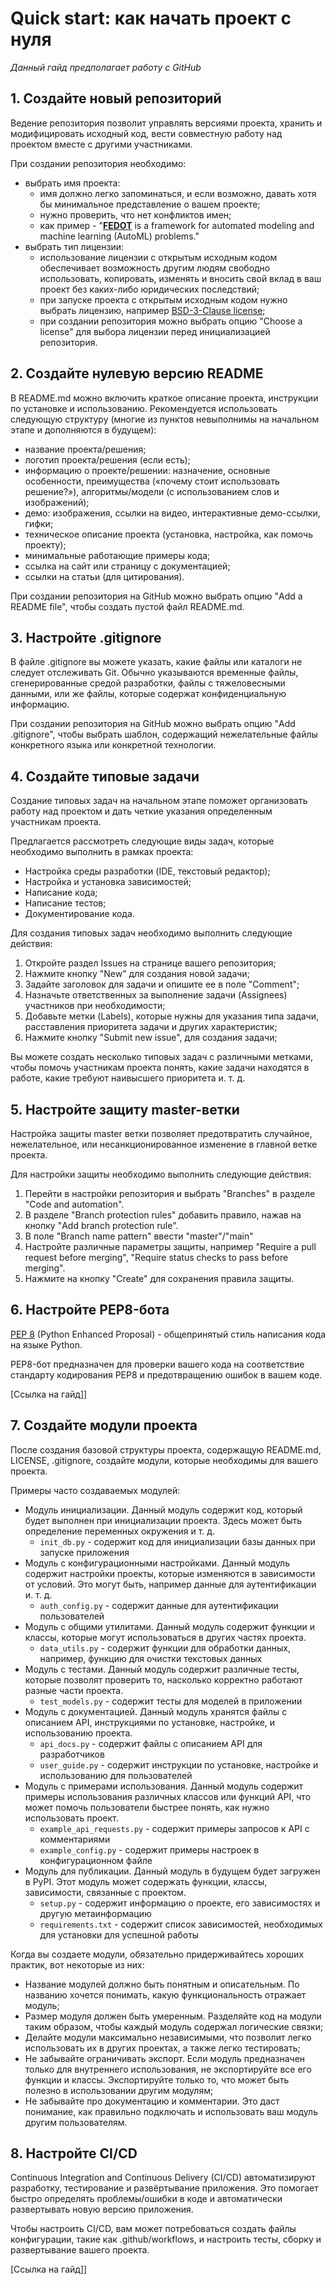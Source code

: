 # Quick start: как начать проект с нуля

*Данный гайд предполагает работу с GitHub*

## 1.  Создайте новый репозиторий 

Ведение репозитория позволит управлять версиями проекта, хранить и модифицировать исходный код, вести совместную работу над проектом вместе с другими участниками. 

При создании репозитория необходимо:
- выбрать имя проекта:
	- имя должно легко запоминаться, и если возможно, давать хотя бы минимальное представление о вашем проекте;
	- нужно проверить, что нет конфликтов имен;
	- как пример - "**[FEDOT](https://github.com/aimclub/FEDOT)** is a framework for automated modeling and machine learning (AutoML) problems."
- выбрать тип лицензии:
	- использование лицензии с открытым исходным кодом обеспечивает возможность другим людям свободно использовать, копировать, изменять и вносить свой вклад в ваш проект без каких-либо юридических последствий;
	- при запуске проекта с открытым исходным кодом нужно выбрать лицензию, например [BSD-3-Clause license](https://opensource.org/license/bsd-3-clause/);
	- при создании репозитория можно выбрать опцию "Choose a license" для выбора лицензии перед инициализацией репозитория.


## 2.  Создайте нулевую версию README
	 
В README.md можно включить краткое описание проекта, инструкции по установке и использованию. Рекомендуется использовать следующую структуру (многие из пунктов невыполнимы на начальном этапе и дополняются в будущем):
- название проекта/решения;
- логотип проекта/решения (если есть);
- информацию о проекте/решении: назначение, основные особенности, преимущества («почему стоит использовать решение?»), алгоритмы/модели (с использованием слов и изображений);
- демо: изображения, ссылки на видео, интерактивные демо-ссылки, гифки;
- техническое описание проекта (установка, настройка, как помочь проекту);
- минимальные работающие примеры кода;
- ссылка на сайт или страницу с документацией;
- ссылки на статьи (для цитирования).
  
При создании репозитория на GitHub можно выбрать опцию "Add a README file", чтобы создать пустой файл README.md.
  
  
## 3.  Настройте .gitignore

В файле .gitignore вы можете указать, какие файлы или каталоги не следует отслеживать Git. Обычно указываются временные файлы, сгенерированные средой разработки, файлы с тяжеловесными данными, или же файлы, которые содержат конфиденциальную информацию.

При создании репозитория на GitHub можно выбрать опцию "Add .gitignore", чтобы выбрать шаблон, содержащий нежелательные файлы конкретного языка или конкретной технологии.


## 4. Создайте типовые задачи

Создание типовых задач на начальном этапе поможет организовать работу над проектом и дать четкие указания определенным участникам проекта. 

Предлагается рассмотреть следующие виды задач, которые необходимо выполнить в рамках проекта:
-   Настройка среды разработки (IDE, текстовый редактор);
-   Настройка и установка зависимостей;
-   Написание кода;
-   Написание тестов;
-   Документирование кода.

Для создания типовых задач необходимо выполнить следующие действия:

1. Откройте раздел Issues на странице вашего репозитория;
2.  Нажмите кнопку "New" для создания новой задачи;
3.  Задайте заголовок для задачи и опишите ее в поле "Comment";
4.  Назначьте ответственных за выполнение задачи (Assignees) участников при необходимости;
5.  Добавьте метки (Labels), которые нужны для указания типа задачи, расставления приоритета задачи и других характеристик;
6.  Нажмите кнопку "Submit new issue", для создания задачи;

Вы можете создать несколько типовых задач с различными метками, чтобы помочь участникам проекта понять, какие задачи находятся в работе, какие требуют наивысшего приоритета и. т. д.


## 5.  Настройте защиту master-ветки
   
Настройка защиты master ветки позволяет предотвратить случайное, нежелательное, или несанкционированное изменение в главной ветке проекта. 
 
Для настройки защиты необходимо выполнить следующие действия:

1. Перейти в настройки репозитория и выбрать "Branches" в разделе "Code and automation".
2. В разделе "Branch protection rules" добавить правило, нажав на кнопку "Add branch protection rule".
3. В поле "Branch name pattern" ввести "master"/"main"
4. Настройте различные параметры защиты, например "Require a pull request before merging", "Require status checks to pass before merging".
5. Нажмите на кнопку "Create" для сохранения правила защиты.


## 6. Настройте PEP8-бота

[PEP 8](https://peps.python.org/pep-0008/) (Python Enhanced Proposal) - общепринятый стиль написания кода на языке Python.

PEP8-бот предназначен для проверки вашего кода на соответствие стандарту кодирования PEP8 и предотвращению ошибок в вашем коде.

[Ссылка на гайд]]


## 7. Создайте модули проекта

После создания базовой структуры проекта, содержащую README.md, LICENSE, .gitignore, создайте модули, которые необходимы для вашего проекта. 

Примеры часто создаваемых модулей:
- Модуль инициализации. Данный модуль содержит код, который будет выполнен при инициализации проекта. Здесь может быть определение переменных окружения и т. д.
	- `init_db.py` - содержит код для инициализации базы данных при запуске приложения
- Модуль с конфигурационными настройками. Данный модуль содержит настройки проекты, которые изменяются в зависимости от условий. Это могут быть, например данные для аутентификации и. т. д.
	- `auth_config.py` - содержит данные для аутентификации пользователей
- Модуль с общими утилитами. Данный модуль содержит функции и классы, которые могут использоваться в других частях проекта.
	- `data_utils.py` - содержит функции для обработки данных, например, функцию для очистки текстовых данных
- Модуль с тестами. Данный модуль содержит различные тесты, которые позволят проверить то, насколько корректно работают разные части проекта.
	- `test_models.py` - содержит тесты для моделей в приложении
- Модуль с документацией. Данный модуль хранятся файлы с описанием API, инструкциями по установке, настройке, и использованию проекта.
	- `api_docs.py` - содержит файлы с описанием API для разработчиков
	- `user_guide.py` - содержит инструкции по установке, настройке и использованию для пользователей
- Модуль с примерами использования. Данный модуль содержит примеры использования различных классов или функций API, что может помочь пользователи быстрее понять, как нужно использовать проект.
	- `example_api_requests.py` - содержит примеры запросов к API с комментариями
	- `example_config.py` - содержит примеры настроек в конфигурационном файле
- Модуль для публикации. Данный модуль в будущем будет загружен в PyPI. Этот модуль может содержать функции, классы, зависимости, связанные с проектом. 
	- `setup.py` - содержит информацию о проекте, его зависимостях и другую метаинформацию
	- `requirements.txt` - содержит список зависимостей, необходимых для установки для успешной работы

Когда вы создаете модули, обязательно придерживайтесь хороших практик, вот некоторые из них:
- Название модулей должно быть понятным и описательным. По названию хочется понимать, какую функциональность отражает модуль;
- Размер модуля должен быть умеренным. Разделяйте код на модули таким образом, чтобы каждый модуль содержал логические связки;
- Делайте модули максимально независимыми, что позволит легко использовать их в других проектах, а также легко тестировать;
- Не забывайте ограничивать экспорт. Если модуль предназначен только для внутреннего использования, не экспортируйте все его функции и классы. Экспортируйте только то, что может быть полезно в использовании другим модулям;
- Не забывайте про документацию и комментарии. Это даст понимание, как правильно подключать и использовать ваш модуль другим пользователям.


## 8. Настройте CI/CD

Continuous Integration and Continuous Delivery (CI/CD) автоматизируют разработку, тестирование и развёртывание приложения. Это помогает быстро определять проблемы/ошибки в коде и автоматически развертывать новую версию приложения.

Чтобы настроить CI/CD, вам может потребоваться создать файлы конфигурации, такие как .github/workflows, и настроить тесты, сборку и развертывание вашего проекта.

[Ссылка на гайд]]
